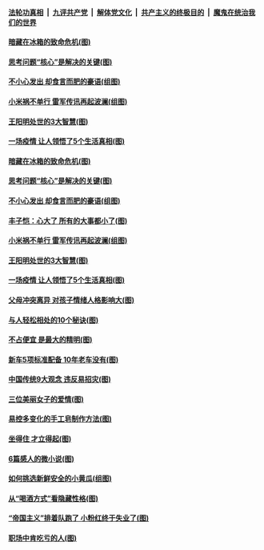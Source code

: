 ####  [法轮功真相](../../../../basic/blob/master/README.md?t=05180102) &nbsp;|&nbsp; [九评共产党](../../../../9ping.md/blob/master/README.md?t=05180102) &nbsp;|&nbsp; [解体党文化](../../../../jtdwh.md/blob/master/README.md?t=05180102)  &nbsp;|&nbsp; [共产主义的终极目的](../../../../gczydzjmd.md/blob/master/README.md?t=05180102) &nbsp;|&nbsp; [魔鬼在统治我们的世界](../../../../mgztzwmdsj.md/blob/master/README.md?t=05180102) 

#### [暗藏在冰箱的致命危机(图)](../pages/p8/933482.md?t=05180102) 

#### [思考问题“核心”是解决的关键(图)](../pages/p8/933476.md?t=05180102) 

#### [不小心发出 却食言而肥的豪语(组图)](../pages/p8/933474.md?t=05180102) 

#### [小米祸不单行 雷军传讯再起波澜(组图)](../pages/p8/933435.md?t=05180102) 

#### [王阳明处世的3大智慧(图)](../pages/p8/933396.md?t=05180102) 

#### [一场疫情 让人领悟了5个生活真相(图)](../pages/p8/933089.md?t=05180102) 

#### [暗藏在冰箱的致命危机(图)](../pages/p8/933482.md?t=05180102) 

#### [思考问题“核心”是解决的关键(图)](../pages/p8/933476.md?t=05180102) 

#### [不小心发出 却食言而肥的豪语(组图)](../pages/p8/933474.md?t=05180102) 

#### [丰子恺：心大了 所有的大事都小了(图)](../pages/p8/932467.md?t=05180102) 

#### [小米祸不单行 雷军传讯再起波澜(组图)](../pages/p8/933435.md?t=05180102) 

#### [王阳明处世的3大智慧(图)](../pages/p8/933396.md?t=05180102) 

#### [一场疫情 让人领悟了5个生活真相(图)](../pages/p8/933089.md?t=05180102) 

#### [父母冲突离异 对孩子情绪人格影响大(图)](../pages/p8/933395.md?t=05180102) 

#### [与人轻松相处的10个秘诀(图)](../pages/p8/932796.md?t=05180102) 

#### [不占便宜 是最大的精明(图)](../pages/p8/933269.md?t=05180102) 

#### [新车5项标准配备 10年老车没有(图)](../pages/p8/933348.md?t=05180102) 

#### [中国传统9大观念 违反易招灾(图)](../pages/p8/933271.md?t=05180102) 

#### [三位美丽女子的爱情(图)](../pages/p8/933016.md?t=05180102) 

#### [易控多变化的手工皂制作方法(图)](../pages/p8/933238.md?t=05180102) 

#### [坐得住 才立得起(图)](../pages/p8/932276.md?t=05180102) 

#### [6篇感人的微小说(图)](../pages/p8/933167.md?t=05180102) 

#### [如何挑选新鲜安全的小黄瓜(组图)](../pages/p8/933057.md?t=05180102) 

#### [从“喝酒方式”看隐藏性格(图)](../pages/p8/930799.md?t=05180102) 

#### [“帝国主义”排着队跑了 小粉红终于失业了(图)](../pages/p8/933087.md?t=05180102) 

#### [职场中肯吃亏的人(图)](../pages/p8/932447.md?t=05180102) 

